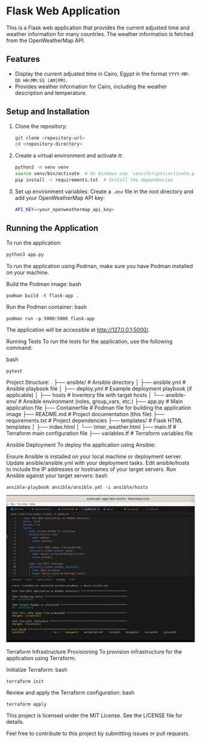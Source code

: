 # Flask Web Application

This is a Flask web application that provides the current adjusted time and weather information for many countries. The weather information is fetched from the OpenWeatherMap API.

## Features

- Display the current adjusted time in Cairo, Egypt in the format `YYYY-MM-DD HH:MM:SS (AM|PM)`.
- Provides weather information for Cairo, including the weather description and temperature.

## Setup and Installation

1. Clone the repository:

    ```bash
    git clone <repository-url>
    cd <repository-directory>
    ```

2. Create a virtual environment and activate it:

    ```bash
    python3 -m venv venv
    source venv/bin/activate  # On Windows use `venv\Scripts\activate.ps1`
    pip install -r requirements.txt  # Install the dependencies
    ```

3. Set up environment variables: Create a `.env` file in the root directory and add your OpenWeatherMap API key:

    ```bash
    API_KEY=<your_openweathermap_api_key>
    ```

## Running the Application

To run the application:

```bash
python3 app.py
  ```
To run the application using Podman, make sure you have Podman installed on your machine.

Build the Podman image:
bash
  ```
podman build -t flask-app .
  ```
Run the Podman container:
bash
  ```
podman run -p 5000:5000 flask-app
  ```
The application will be accessible at http://127.0.0.1:5000/.

Running Tests
To run the tests for the application, use the following command:

bash
  ```
pytest
  ```
Project Structure:
.
├── ansible/                # Ansible directory
│   ├── ansible.yml         # Ansible playbook file
│   ├── deploy.yml          # Example deployment playbook (if applicable)
│   ├── hosts               # Inventory file with target hosts
│   └── ansible-env/        # Ansible environment (roles, group_vars, etc.)
├── app.py                  # Main application file
├── Containerfile           # Podman file for building the application image
├── README.md               # Project documentation (this file)
├── requirements.txt        # Project dependencies
├── templates/              # Flask HTML templates
│   ├── index.html
│   └── timer_weather.html
├── main.tf             # Terraform main configuration file
├── variables.tf        # Terraform variables file

Ansible Deployment
To deploy the application using Ansible:

Ensure Ansible is installed on your local machine or deployment server.
Update ansible/ansible.yml with your deployment tasks.
Edit ansible/hosts to include the IP addresses or hostnames of your target servers.
Run Ansible against your target servers:
bash
  ```
ansible-playbook ansible/ansible.yml -i ansible/hosts
  ```
![Ansible Deployment](photos/ansible.jpg)

Terraform Infrastructure Provisioning
To provision infrastructure for the application using Terraform:

Initialize Terraform:
bash
  ```
terraform init
  ```
Review and apply the Terraform configuration:
bash
  ```
terraform apply
  ```
This project is licensed under the MIT License. See the LICENSE file for details.

Feel free to contribute to this project by submitting issues or pull requests.
